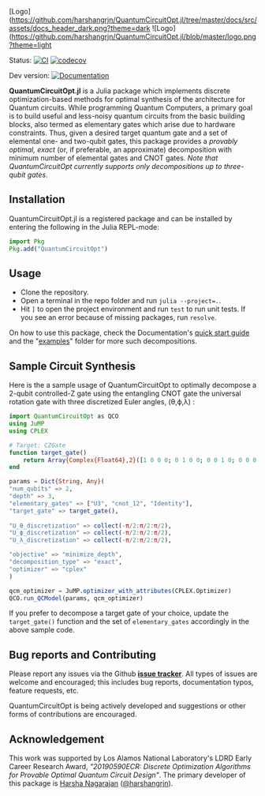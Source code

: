 [Logo](https://github.com/harshangrjn/QuantumCircuitOpt.jl/tree/master/docs/src/assets/docs_header_dark.png?theme=dark
![Logo](https://github.com/harshangrjn/QuantumCircuitOpt.jl/blob/master/logo.png?theme=light


Status: 
[![CI](https://github.com/harshangrjn/QuantumCircuitOpt.jl/actions/workflows/ci.yml/badge.svg)](https://github.com/harshangrjn/QuantumCircuitOpt.jl/actions/workflows/ci.yml)
[![codecov](https://codecov.io/gh/harshangrjn/QuantumCircuitOpt.jl/branch/master/graph/badge.svg?token=KGJWIV6QF4)](https://codecov.io/gh/harshangrjn/QuantumCircuitOpt.jl)

<!-- Stable version: [![Documentation](https://github.com/harshangrjn/QuantumCircuitOpt.jl/actions/workflows/documentation.yml/badge.svg)](https://harshangrjn.github.io/QuantumCircuitOpt.jl/stable/) -->
Dev version: [![Documentation](https://github.com/harshangrjn/QuantumCircuitOpt.jl/actions/workflows/documentation.yml/badge.svg)](https://harshangrjn.github.io/QuantumCircuitOpt.jl/dev/)


<!-- # QuantumCircuitOpt.jl -->
**QuantumCircuitOpt.jl** is a Julia package which implements discrete optimization-based methods for optimal synthesis of the architecture for Quantum circuits. While programming Quantum Computers, a primary goal is to build useful and less-noisy quantum circuits from the basic building blocks, also termed as elementary gates which arise due to hardware constraints. Thus, given a desired target quantum gate and a set of elemental one- and two-qubit gates, this package provides a _provably optimal, exact_ (or, if preferable, an approximate) decomposition with minimum number of elemental gates and CNOT gates. _Note that QuantumCircuitOpt currently supports only decompositions up to three-qubit gates_.

## Installation
QuantumCircuitOpt.jl is a registered package and can be installed by entering the following in the Julia REPL-mode:
```julia
import Pkg
Pkg.add("QuantumCircuitOpt")
```

## Usage
- Clone the repository.
- Open a terminal in the repo folder and run `julia --project=.`.
- Hit `]` to open the project environment and run `test` to run unit tests. If
  you see an error because of missing packages, run `resolve`.

On how to use this package, check the Documentation's [quick start guide](https://harshangrjn.github.io/QuantumCircuitOpt.jl/dev/quickguide/#Sample-circuit-decomposition) and the "[examples](https://github.com/harshangrjn/QuantumCircuitOpt.jl/tree/master/examples)" folder for more such decompositions.

## Sample Circuit Synthesis
Here is the a sample usage of QuantumCircuitOpt to optimally decompose a 2-qubit controlled-Z gate using the entangling CNOT gate the universal rotation gate with three discretized Euler angles, (θ,ϕ,λ) :

```julia
import QuantumCircuitOpt as QCO
using JuMP
using CPLEX

# Target: CZGate
function target_gate()
    return Array{Complex{Float64},2}([1 0 0 0; 0 1 0 0; 0 0 1 0; 0 0 0 -1]) 
end

params = Dict{String, Any}(
"num_qubits" => 2, 
"depth" => 3,    
"elementary_gates" => ["U3", "cnot_12", "Identity"], 
"target_gate" => target_gate(),
       
"U_θ_discretization" => collect(-π/2:π/2:π/2),
"U_ϕ_discretization" => collect(-π/2:π/2:π/2),
"U_λ_discretization" => collect(-π/2:π/2:π/2),    

"objective" => "minimize_depth", 
"decomposition_type" => "exact",
"optimizer" => "cplex"
)

qcm_optimizer = JuMP.optimizer_with_attributes(CPLEX.Optimizer) 
QCO.run_QCModel(params, qcm_optimizer)
```
If you prefer to decompose a target gate of your choice, update the `target_gate()` function and the 
set of `elementary_gates` accordingly in the above sample code. 

## Bug reports and Contributing
Please report any issues via the Github **[issue tracker](https://github.com/harshangrjn/QuantumCircuitOpt.jl/issues)**. All types of issues are welcome and encouraged; this includes bug reports, documentation typos, feature requests, etc. 

QuantumCircuitOpt is being actively developed and suggestions or other forms of contributions are encouraged. 

## Acknowledgement
This work was supported by Los Alamos National Laboratory's LDRD Early Career Research Award, *"20190590ECR: Discrete Optimization Algorithms for Provable Optimal Quantum Circuit Design"*. The primary developer of this package is [Harsha Nagarajan](http://harshanagarajan.com) ([@harshangrjn](https://github.com/harshangrjn)). 

<!-- ## Citation
If you find QuantumCircuitOpt.jl useful in your work, we request you to cite the following paper: 
```bibtex
@inproceedings{NagarajanHijaziCoffrin2021,
  title={Mixed-Integer Programming for Optimal Quantum Circuit Design},
  author={Nagarajan, Harsha and Hijazi, Hassan and Coffrin, Carleton},
  booktitle={Under preparation},
  year={2021}
}
``` -->
